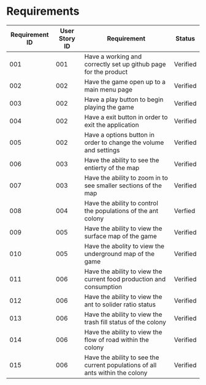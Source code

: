 # Requirements

| Requirement ID | User Story ID | Requirement | Status |
|----------------|---------------|-------------|--------|
|            001 |           001 | Have a working and correctly set up github page for the product | Verified | 
|            002 |           002 | Have the game open up to a main menu page | Verified | 
|            003 |           002 | Have a play button to begin playing the game | Verified | 
|            004 |           002 | Have a exit button in order to exit the application | Verified | 
|            005 |           002 | Have a options button in order to change the volume and settings | Verified | 
|            006 |           003 | Have the ability to see the entierty of the map | Verified | 
|            007 |           003 | Have the ability to zoom in to see smaller sections of the map | Verified | 
|            008 |           004 | Have the ability to control the populations of the ant colony | Verfied | 
|            009 |           005 | Have the ability to view the surface map of the game | Verified | 
|            010 |           005 | Have the abolity to view the underground map of the game | Verified | 
|            011 |           006 | Have the ability to view the current food production and consumption | Verified | 
|            012 |           006 | Have the ability to view the ant to solider ratio status | Verified | 
|            013 |           006 | Have the ability to view the trash fill status of the colony | Verified | 
|            014 |           006 | Have the ability to view the flow of road within the colony | Verified | 
|            015 |           006 | Have the ability to see the current populations of all ants within the colony | Verified | 
